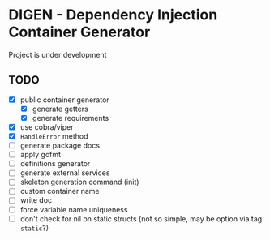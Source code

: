 # DIGEN - Dependency Injection Container Generator

Project is under development

## TODO

* [x] public container generator
  * [x] generate getters
  * [x] generate requirements
* [x] use cobra/viper
* [x] `HandleError` method
* [ ] generate package docs
* [ ] apply gofmt
* [ ] definitions generator
* [ ] generate external services
* [ ] skeleton generation command (init)
* [ ] custom container name
* [ ] write doc
* [ ] force variable name uniqueness
* [ ] don't check for nil on static structs (not so simple, may be option via tag `static`?)
